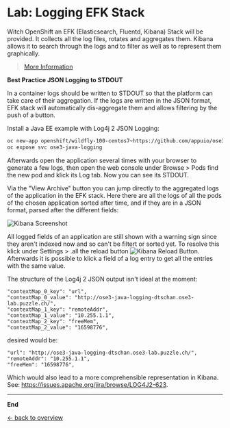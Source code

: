 # Lab: Logging EFK Stack

Witch OpenShift an EFK (Elasticsearch, Fluentd, Kibana) Stack will be provided. It collects all the log files, rotates and aggregates them. Kibana allows it to search through the logs and to filter as well as to represent them graphically.

> [More Information](https://docs.openshift.com/container-platform/3.5/install_config/aggregate_logging.html)

**Best Practice JSON Logging to STDOUT**

In a container logs should be written to STDOUT so that the platform can take care of their aggregation. If the logs are written in the JSON format, EFK stack will automatically dis-aggregate them and allows filtering by the push of a button.

Install a Java EE example with Log4j 2 JSON Logging:

```bash
oc new-app openshift/wildfly-100-centos7~https://github.com/appuio/ose3-java-logging.git
oc expose svc ose3-java-logging
```

Afterwards open the application several times with your browser to generate a few logs, then open the web console under Browse > Pods find the new pod and klick its Log tab. Now you can see its STDOUT.

Via the "View Archive" button you can jump directly to the aggregated logs of the application in the EFK stack. Here there are all the logs of all the pods of the chosen application sorted after time, and if they are in a JSON format, parsed after the different fields:

![Kibana Screenshot](/images/kibana1.png)

All logged fields of an application are still shown with a warning sign since they aren't indexed now and so can't be filtert or sorted yet. To resolve this klick under Settings > .all the reload button ![Kibana Reload Button](/images/kibana2.png). Afterwards it is possible to klick a field of a log entry to get all the entries with the same value.

The structure of the Log4j 2 JSON output isn't ideal at the moment:

    "contextMap_0_key": "url",
    "contextMap_0_value": "http://ose3-java-logging-dtschan.ose3-lab.puzzle.ch/",
    "contextMap_1_key": "remoteAddr",
    "contextMap_1_value": "10.255.1.1",
    "contextMap_2_key": "freeMem",
    "contextMap_2_value": "16598776",

desired would be:

    "url": "http://ose3-java-logging-dtschan.ose3-lab.puzzle.ch/",
    "remoteAddr": "10.255.1.1",
    "freeMem": "16598776",

Which would also lead to a more comprehensible representation in Kibana. See: https://issues.apache.org/jira/browse/LOG4J2-623.

---

**End**

[← back to overview](../README.md)

